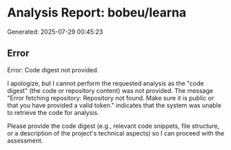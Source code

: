 # Analysis Report: bobeu/learna

Generated: 2025-07-29 00:45:23


## Error

Error: Code digest not provided.

I apologize, but I cannot perform the requested analysis as the "code digest" (the code or repository content) was not provided. The message "Error fetching repository: Repository not found. Make sure it is public or that you have provided a valid token." indicates that the system was unable to retrieve the code for analysis.

Please provide the code digest (e.g., relevant code snippets, file structure, or a description of the project's technical aspects) so I can proceed with the assessment.
